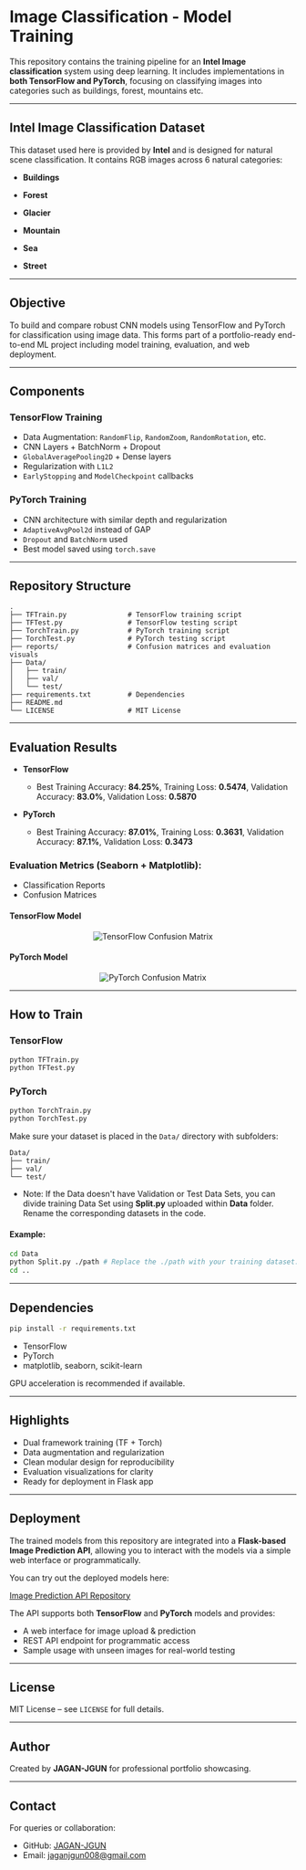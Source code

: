 # Image Classification - Model Training

This repository contains the training pipeline for an **Intel Image classification** system using deep learning. It includes implementations in **both TensorFlow and PyTorch**, focusing on classifying images into categories such as buildings, forest, mountains etc.

---

## Intel Image Classification Dataset

This dataset used here is provided by **Intel** and is designed for natural scene classification. It contains RGB images across 6 natural categories:

* **Buildings**

* **Forest**

* **Glacier**

* **Mountain**

* **Sea**

* **Street**

---

## Objective

To build and compare robust CNN models using TensorFlow and PyTorch for classification using image data. This forms part of a portfolio-ready end-to-end ML project including model training, evaluation, and web deployment.

---

## Components

### TensorFlow Training

* Data Augmentation: `RandomFlip`, `RandomZoom`, `RandomRotation`, etc.
* CNN Layers + BatchNorm + Dropout
* `GlobalAveragePooling2D` + Dense layers
* Regularization with `L1L2`
* `EarlyStopping` and `ModelCheckpoint` callbacks

### PyTorch Training

* CNN architecture with similar depth and regularization
* `AdaptiveAvgPool2d` instead of GAP
* `Dropout` and `BatchNorm` used
* Best model saved using `torch.save`

---

## Repository Structure

```
.
├── TFTrain.py               # TensorFlow training script
├── TFTest.py                # TensorFlow testing script
├── TorchTrain.py            # PyTorch training script
├── TorchTest.py             # PyTorch testing script
├── reports/                 # Confusion matrices and evaluation visuals
├── Data/
│   ├── train/
│   ├── val/
│   └── test/
├── requirements.txt         # Dependencies
├── README.md                
└── LICENSE                  # MIT License

```

---

## Evaluation Results

* **TensorFlow**

  * Best Training Accuracy: **84.25%**, Training Loss: **0.5474**, Validation Accuracy: **83.0%**, Validation Loss: **0.5870**

* **PyTorch**

  * Best Training Accuracy: **87.01%**, Training Loss: **0.3631**, Validation Accuracy: **87.1%**, Validation Loss: **0.3473**

### Evaluation Metrics (Seaborn + Matplotlib):

* Classification Reports
* Confusion Matrices

#### TensorFlow Model

<div align="center">
  <img src="reports/TF.png" alt="TensorFlow Confusion Matrix"/>
</div>

#### PyTorch Model

<div align="center">
  <img src="reports/Torch.png" alt="PyTorch Confusion Matrix"/>
</div>

---

## How to Train

### TensorFlow

```bash
python TFTrain.py
python TFTest.py
```

### PyTorch

```bash
python TorchTrain.py
python TorchTest.py
```

Make sure your dataset is placed in the `Data/` directory with subfolders:

```
Data/
├── train/
├── val/
└── test/
```
* Note: If the Data doesn't have Validation or Test Data Sets, you can divide training Data Set using **Split.py** uploaded within **Data** folder. Rename the corresponding datasets in the code. 

#### Example:
```bash
cd Data
python Split.py ./path # Replace the ./path with your training dataset. Note that you shouldn't name the path as train, val or test to run the code.
cd ..
```
---

## Dependencies

```bash
pip install -r requirements.txt
```

* TensorFlow
* PyTorch
* matplotlib, seaborn, scikit-learn

GPU acceleration is recommended if available.

---

## Highlights

* Dual framework training (TF + Torch)
* Data augmentation and regularization
* Clean modular design for reproducibility
* Evaluation visualizations for clarity
* Ready for deployment in Flask app

---

## Deployment

The trained models from this repository are integrated into a **Flask-based Image Prediction API**, allowing you to interact with the models via a simple web interface or programmatically.

You can try out the deployed models here:

[Image Prediction API Repository](https://github.com/JAGAN-JGUN/Image-Prediction-API)

The API supports both **TensorFlow** and **PyTorch** models and provides:

- A web interface for image upload & prediction
- REST API endpoint for programmatic access
- Sample usage with unseen images for real-world testing

---

## License

MIT License – see `LICENSE` for full details.

---

## Author

Created by **JAGAN-JGUN** for professional portfolio showcasing.

---

## Contact

For queries or collaboration:

* GitHub: [JAGAN-JGUN](https://github.com/JAGAN-JGUN)
* Email: [jaganjgun008@gmail.com](mailto:jaganjgun008@gmail.com)
